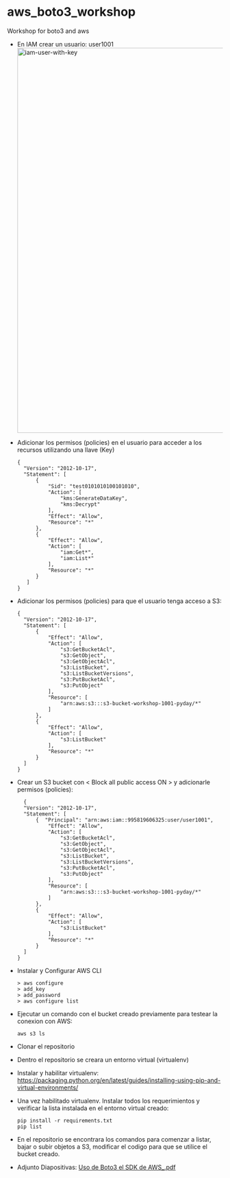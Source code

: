 # aws_boto3_workshop
Workshop for boto3 and aws
- En IAM crear un usuario: user1001
  <img width="899" alt="iam-user-with-key" src="https://github.com/monicalimachi/aws_boto3_workshop/assets/12466501/ca392ee7-febb-48ac-a03c-c6890eacb318">
- Adicionar los permisos (policies) en el usuario para acceder a los recursos utilizando una llave (Key)
  ```
  {
    "Version": "2012-10-17",
    "Statement": [
        {
            "Sid": "test0101010100101010",
            "Action": [
                "kms:GenerateDataKey",
                "kms:Decrypt"
            ],
            "Effect": "Allow",
            "Resource": "*"
        },
        {
            "Effect": "Allow",
            "Action": [
                "iam:Get*",
                "iam:List*"
            ],
            "Resource": "*"
        }
     ]
  }

  ```
- Adicionar los permisos (policies) para que el usuario tenga acceso a S3:
  ```
  {
    "Version": "2012-10-17",
    "Statement": [
        {
            "Effect": "Allow",
            "Action": [
                "s3:GetBucketAcl",
                "s3:GetObject",
                "s3:GetObjectAcl",
                "s3:ListBucket",
                "s3:ListBucketVersions",
                "s3:PutBucketAcl",
                "s3:PutObject"
            ],
            "Resource": [
                "arn:aws:s3:::s3-bucket-workshop-1001-pyday/*"
            ]
        },
        {
            "Effect": "Allow",
            "Action": [
                "s3:ListBucket"
            ],
            "Resource": "*"
        }
    ]
  }
  ```
- Crear un S3 bucket con < Block all public access ON > y adicionarle permisos (policies): 
  ```
    {
    "Version": "2012-10-17",
    "Statement": [
        {  "Principal": "arn:aws:iam::995819606325:user/user1001",
            "Effect": "Allow",
            "Action": [
                "s3:GetBucketAcl",
                "s3:GetObject",
                "s3:GetObjectAcl",
                "s3:ListBucket",
                "s3:ListBucketVersions",
                "s3:PutBucketAcl",
                "s3:PutObject"
            ],
            "Resource": [
                "arn:aws:s3:::s3-bucket-workshop-1001-pyday/*"
            ]
        },
        {
            "Effect": "Allow",
            "Action": [
                "s3:ListBucket"
            ],
            "Resource": "*"
        }
    ]
  }
  ```

- Instalar y Configurar AWS CLI
  ```
  > aws configure
  > add_key
  > add_password
  > aws configure list
  ```
- Ejecutar un comando con el bucket creado previamente para testear la conexion con AWS:
  ```
  aws s3 ls
  ```
- Clonar el repositorio
- Dentro el repositorio se creara un entorno virtual (virtualenv)
- Instalar y habilitar virtualenv:  https://packaging.python.org/en/latest/guides/installing-using-pip-and-virtual-environments/
- Una vez habilitado virtualenv. Instalar todos los requerimientos y verificar la lista instalada en el entorno virtual creado:
  ```
  pip install -r requirements.txt
  pip list
  ```
- En el repositorio se encontrara los comandos para comenzar a listar, bajar o subir objetos a S3, modificar el codigo para que se utilice el bucket creado.
  
- Adjunto Diapositivas: [Uso de Boto3 el SDK de AWS_.pdf](https://github.com/monicalimachi/aws_boto3_workshop/files/11778028/Uso.de.Boto3.el.SDK.de.AWS_.pdf)

